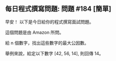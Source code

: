 ## 每日程式撰寫問題: 問題 #184 [簡單]

早安！ 以下是今日給你的程式撰寫面試問題。

這個問題是由 Amazon 所問。

給 n 個數字，找出這些數字的最大公因數。

舉例來說，給定以下數字 [42, 56, 14], 則回傳 14。 